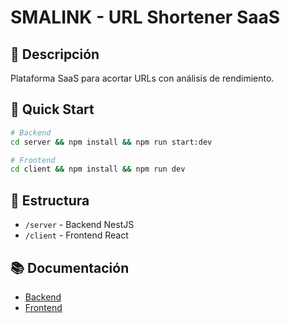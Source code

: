 # SMALINK - URL Shortener SaaS

## 📖 Descripción
Plataforma SaaS para acortar URLs con análisis de rendimiento.

## 🚀 Quick Start
```bash
# Backend
cd server && npm install && npm run start:dev

# Frontend  
cd client && npm install && npm run dev
```

## 📁 Estructura
- `/server` - Backend NestJS
- `/client` - Frontend React

## 📚 Documentación
- [Backend](./server/README.md)
- [Frontend](./client/README.md)